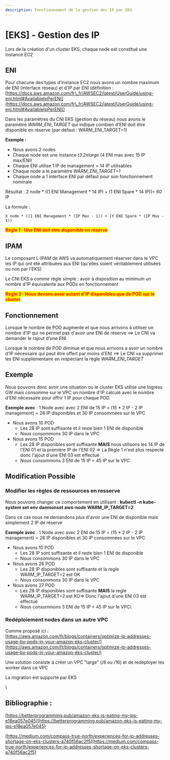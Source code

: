 ```yaml
---
description: Fonctionnement de la gestion des IP par EKS
---
```


# \[EKS] - Gestion des IP

Lors de la création d'un cluster EKS, chaque node est constitué une instance EC2

## ENI

Pour chacune des types d'instance EC2 nous avons un nombre maximum de ENI (interface réseau) et d'IP par ENI (définition : [https://docs.aws.amazon.com/fr\_fr/AWSEC2/latest/UserGuide/using-eni.html#AvailableIpPerENI](https://docs.aws.amazon.com/fr\_fr/AWSEC2/latest/UserGuide/using-eni.html#AvailableIpPerENI))

Dans les paramètres du CNI EKS (gestion du réseau) nous avons le paramétré _WARM\_ENI\_TARGET_ qui indique combien d'ENI doit être disponible en réserve (par défaut : WARM\_ENI\_TARGET=1)

**Exemple :**

* Nous avons 2 nodes&#x20;
* Chaque node est une instance _t3.2xlarge_ (4 ENI max avec 15 IP max/ENI)
* Chaque ENI utilise 1 IP de management = 14 IP utilisables
* Chaque node a le paramètre _WARM\_ENI\_TARGET=1_
* Chaque node a 1 interface ENI par défaut pour son fonctionnement nominale

Résultat : 2 node \* ((1 ENI Management \* 14 IP) + (1 ENI Spare \* 14 IP))= 60 IP

La formule :&#x20;

`X node * ((1 ENI Management * (IP Max - 1)) + (Y ENI Spare * (IP Max - 1))`

<mark style="color:red;">**Règle 1 : Une ENI doit etre disponible en réserve**</mark>

## IPAM

Le composant L-IPAM de AWS va automatiquement réserver dans le VPC les IP qui ont été attribuées aux ENI (qu'elles soient véritablement utilisées ou non par l'EKS)

Le CNI EKS a comme règle simple : avoir à disposition au minimum un nombre d'IP équivalente aux PODs en fonctionnement

<mark style="color:red;">**Règle 2 : Nous devons avoir autant d'IP disponibles que de POD sur le cluster**</mark>

## Fonctionnement

Lorsque le nombre de POD augmente et que nous arrivons à utiliser un nombre d'IP qui ne permet pas d'avoir une ENI de réserve ==> Le CNI va demander le rajout d'une ENI

Lorsque le nombre de POD diminue et que nous arrivons a avoir un nombre d'IP nécessaire qui peut être offert par moins d'ENI ==> Le CNI va supprimer les ENI supplémentaire en respectant la règle _WARM\_ENI\_TARGET_

## Exemple

Nous pouvons donc avoir une situation ou le cluster EKS utilise une Ingress GW mais consomme sur le VPC un nombre d'IP calculé avec le nombre d'ENI nécessaire pour offrir 1 IP pour chaque POD

**Exemple avec** : 1 Node avec avec 2 ENI de 15 IP = (15 \* 2 IP - 2 IP management) = 28 IP disponibles et 30 IP consommées sur le VPC

* Nous avons 10 POD
  * Les 28 IP sont suffisante et il reste bien 1 ENI de disponible
  * Nous consommons 30 IP dans le VPC
* Nous avons 15 POD
  * Les 28 IP disponibles sont suffisante **MAIS** nous utilisons les 14 IP de l'ENI 01 et la première IP de l'ENI 02 => La Règle 1 n'est plus respecté donc l'ajout d'une ENI 03 est effectué
  * Nous consommons 3 ENI de 15 IP = 45 IP sur le VPC

## Modification Possible

### Modifier les règles de ressources en resserve

Nous pouvons changer ce comportement en utilisant : **kubectl -n kube-system set env daemonset aws-node WARM\_IP\_TARGET=2**

Dans ce cas nous ne demandons plus d'avoir une ENI de disponible mais simplement 2 IP de réserve

**Exemple avec** : 1 Node avec avec 2 ENI de 15 IP = (15 \* 2 IP - 2 IP management) =  28 IP disponibles et 30 IP consommées sur le VPC

* Nous avons 10 POD
  * Les 28 IP sont suffisante et il reste bien 1 ENI de disponible
  * Nous consommons 30 IP dans le VPC
* Nous avons 26 POD
  * Les 28 IP disponibles sont suffisante et la regle WARM\_IP\_TARGET=2 est OK
  * Nous consommons 30 IP dans le VPC
* Nous avons 27 POD
  * Les 28 IP disponibles sont suffisante **MAIS** la regle WARM\_IP\_TARGET=2 est KO=> Donc l'ajout d'une ENI 03 est effectué
  * Nous consommons 3 ENI de 15 IP = 45 IP sur le VPC\


### Redéploiement nodes dans un autre VPC

Comme proposé ici : [https://aws.amazon.com/fr/blogs/containers/optimize-ip-addresses-usage-by-pods-in-your-amazon-eks-cluster/](https://aws.amazon.com/fr/blogs/containers/optimize-ip-addresses-usage-by-pods-in-your-amazon-eks-cluster/)

Une solution consiste à créer un VPC "large" (/8 ou /16) et de redéployer les worker dans ce VPC

La migration est supporté par EKS

\


## Bibliographie :&#x20;

[https://betterprogramming.pub/amazon-eks-is-eating-my-ips-e18ea057e045](https://betterprogramming.pub/amazon-eks-is-eating-my-ips-e18ea057e045)

[https://medium.com/compass-true-north/experiences-for-ip-addresses-shortage-on-eks-clusters-a740f56ac2f5](https://medium.com/compass-true-north/experiences-for-ip-addresses-shortage-on-eks-clusters-a740f56ac2f5)
